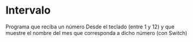 # Intervalo
Programa que reciba un número Desde el teclado (entre 1 y 12) y que muestre el nombre del mes que corresponda a dicho número (con Switch)
